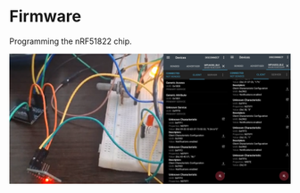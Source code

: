 # Firmware

Programming the nRF51822 chip.

![Previous Test](https://github.com/joshmessi10/DisenoProducto2-Herran-Lopez-Molina/blob/main/images/PreviousTest.png?raw=true)
